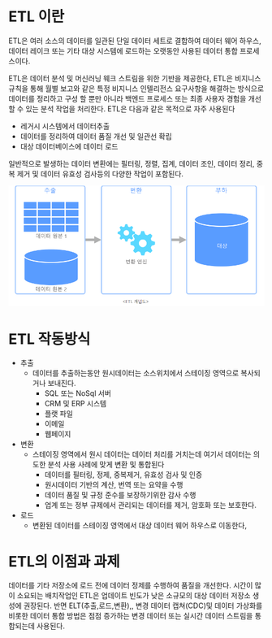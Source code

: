 # ETL 이란

ETL은 여러 소스의 데이터를 일관된 단일 데이터 세트로 결합하여 데이터 웨어 하우스, 데이터 레이크 또는 기타 대상 시스템에 로드하는 오랫동안 사용된 데이터 통합 프로세스이다.

ETL은 데이터 분석 및 머신러닝 웨크 스트림을 위한 기반을 제공한다, ETL은 비지니스 규칙을 통해 월별 보고와 같은 특정 비지니스 인텔리전스 요구사항을 해결하는 방식으로 데이터를 정리하고 구성 할 뿐만 아니라 백엔드 프로세스 또는 최종 사용자 경험을 개선할 수 있는 분석 작업을 처리한다. ETL은 다음과 같은 목적으로 자주 사용된다

* 레거시 시스템에서 데이터추출
* 데이터를 정리하여 데이터 품질 개선 및 일관선 확립
* 대상 데이터베이스에 데이터 로드

일반적으로 발생하는 데이터 변환에는 필터링, 정렬, 집계, 데이터 조인, 데이터 정리, 중복 제거 및 데이터 유효성 검사등의 다양한 작업이 포함된다.

![1713878170585](image/ETL이란/1713878170585.png)

# ETL 작동방식

* 추출
  * 데이터를 추출하는동안 원시데이터는 소스위치에서 스테이징 영역으로 복사되거나 보내진다.
    * SQL 또는 NoSql 서버
    * CRM 및 ERP 시스템
    * 플랫 파일
    * 이메일
    * 웹페이지
* 변환
  * 스테이징 영역에서 원시 데이터는 데이터 처리를 거치는데 여기서 데이터는 의도한 분석 사용 사례에 맞게 변환 및 통합된다
    * 데이터를 필터링, 정제, 중복제거, 유효성 검사 및 인증
    * 원시데이터 기반의 계산, 번역 또는 요약을 수행
    * 데이터 품질 및 규정 준수를 보장하기위한 감사 수행
    * 업계 또는 정부 규제에서 관리되는 데이터를 제거, 암호화 또는 보호한다.
* 로드
  * 변환된 데이터를 스테이징 영역에서 대상 데이터 웨어 하우스로 이동한다,

# ETL의 이점과 과제

데이터를 기타 저장소에 로드 전에 데이터 정제를 수행하여 품질을 개선한다. 시간이 많이 소요되는 배치작업인 ETL은 업데이트 빈도가 낮은 소규모의 대상 데이터 저장소 생성에 권장된다. 반면 ELT(추출,로드,변환),, 변경 데이터 캡쳐(CDC)및 데이터 가상화를 비롯한 데이터 통합 방법은 점점 증가하는 변경 데이터 또는 실시간 데이터 스트림을 통합되는데 사용된다.

